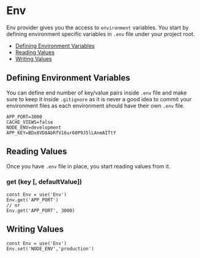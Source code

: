 # Env

Env provider gives you the access to `environment` variables. You start by defining environment specific variables in `.env` file under your project root.

- [Defining Environment Variables](#defining-environment-variables)
- [Reading Values](#reading-variables)
- [Writing Values](#writing-values)

## Defining Environment Variables

You can define end number of key/value pairs inside `.env` file and make sure to keep it inside `.gitignore` as it is never a good idea to commit your environment files as each environment should have their own `.env` file.

```env,line-numbers
APP_PORT=3000
CACHE_VIEWS=false
NODE_ENV=development
APP_KEY=BDx8VD8AbRfV16ur60P9J5lLAnmAITtY
```

## Reading Values

Once you have `.env` file in place, you start reading values from it.

### get <span>(key [, defaultValue])</span>

```javascript,line-numbers
const Env = use('Env')
Env.get('APP_PORT')
// or
Env.get('APP_PORT', 3000)
```

## Writing Values

```javascript,line-numbers
const Env = use('Env')
Env.set('NODE_ENV','production')
```
